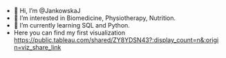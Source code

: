 - 👋 Hi, I’m @JankowskaJ
- 👀 I’m interested in Biomedicine, Physiotherapy, Nutrition.
- 🌱 I’m currently learning SQL and Python.
- Here you can find my first visualization https://public.tableau.com/shared/ZY8YDSN43?:display_count=n&:origin=viz_share_link

